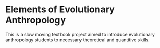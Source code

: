 Elements of Evolutionary Anthropology
==========

This is a slow moving textbook project aimed to introduce evolutionary anthropology students to necessary theoretical and quantitive skills.
